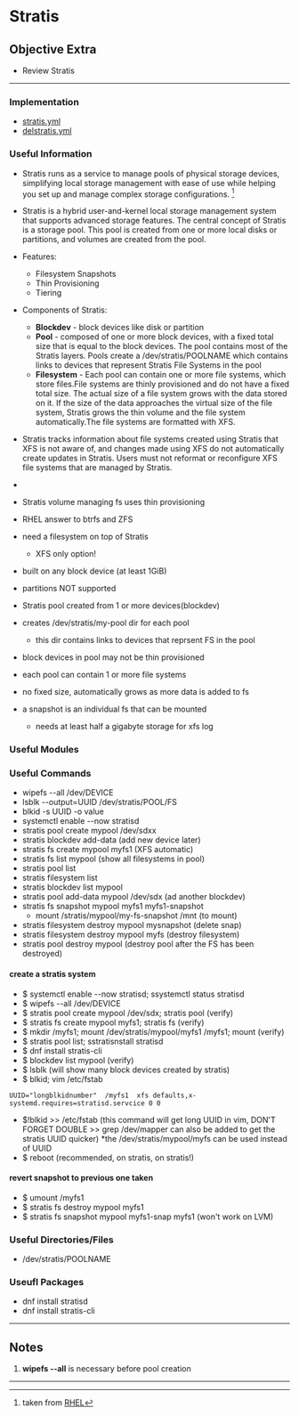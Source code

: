 
# Stratis
## Objective Extra
* Review Stratis

---

### Implementation
* [stratis.yml](stratis.yml)
* [delstratis.yml](delstratis.yml)

### Useful Information
* Stratis runs as a service to manage pools of physical storage devices, simplifying local storage management with ease of use while helping you set up and manage complex storage configurations. [^Stratis]
*  Stratis is a hybrid user-and-kernel local storage management system that supports advanced storage features. The central concept of Stratis is a storage pool. This pool is created from one or more local disks or partitions, and volumes are created from the pool. 
* Features:
	* Filesystem Snapshots
	* Thin Provisioning
	* Tiering
* Components of Stratis:
	* **Blockdev** - block devices like disk or partition
	* **Pool** - composed of one or more block devices, with a fixed total size that is equal to the block devices. The pool contains most of the Stratis layers. Pools create a /dev/stratis/POOLNAME which contains links to devices that represent Stratis File Systems in the pool
	* **Filesystem** -  Each pool can contain one or more file systems, which store files.File systems are thinly provisioned and do not have a fixed total size. The actual size of a file system grows with the data stored on it. If the size of the data approaches the virtual size of the file system, Stratis grows the thin volume and the file system automatically.The file systems are formatted with XFS.

*  Stratis tracks information about file systems created using Stratis that XFS is not aware of, and changes made using XFS do not automatically create updates in Stratis. Users must not reformat or reconfigure XFS file systems that are managed by Stratis. 

* 

* Stratis volume managing fs uses thin provisioning
* RHEL answer to btrfs and ZFS	
* need a filesystem on top of Stratis 
	- XFS only option!
* built on any block device (at least 1GiB)
* partitions NOT supported
* Stratis pool created from 1 or more devices(blockdev)
* creates /dev/stratis/my-pool dir for each pool
	- this dir contains links to devices that reprsent FS in the pool
* block devices in pool may not be thin provisioned
* each pool can contain 1 or more file systems
* no fixed size, automatically grows as more data is added to fs
* a snapshot is an individual fs that can be mounted
	- needs at least half a gigabyte storage for xfs log


### Useful Modules

### Useful Commands
* wipefs --all /dev/DEVICE
* lsblk --output=UUID /dev/stratis/POOL/FS
* blkid -s UUID -o value
* systemctl enable --now stratisd
* stratis pool create mypool /dev/sdxx
* stratis blockdev add-data (add new device later)
* stratis fs create mypool myfs1 (XFS automatic)
* stratis fs list mypool (show all filesystems in pool)
* stratis pool list
* stratis filesystem list
* stratis blockdev list mypool 
* stratis pool add-data mypool /dev/sdx (ad another blockdev)
* stratis fs snapshot mypool myfs1 myfs1-snapshot
	- mount /stratis/mypool/my-fs-snapshot /mnt (to mount)
* stratis filesystem destroy mypool mysnapshot (delete snap)
* stratis filesystem destroy mypool myfs (destroy filesystem)
* stratis pool destroy mypool (destroy pool after the FS has been destroyed)


#### create a stratis system
* $ systemctl enable --now stratisd; ssystemctl status stratisd
* $ wipefs --all /dev/DEVICE
* $ stratis pool create mypool /dev/sdx; stratis pool (verify)
* $ stratis fs create mypool myfs1; stratis fs (verify)
* $ mkdir /myfs1; mount /dev/stratis/mypool/myfs1 /myfs1; mount (verify) 
* $ stratis pool list; sstratisnstall stratisd
* $ dnf install stratis-cli
* $ blockdev list mypool (verify)
* $ lsblk (will show many block devices created by stratis)
* $ blkid; vim /etc/fstab

```
UUID="longblkidnumber"	/myfs1	xfs defaults,x-systemd.requires=stratisd.servcice 0 0
```

* $!blkid >> /etc/fstab (this command will get long UUID in vim, DON'T FORGET DOUBLE >>   grep /dev/mapper can also be added to get the stratis UUID quicker)
*the /dev/stratis/mypool/myfs can be used instead of UUID
* $ reboot (recommended, on stratis, on stratis!)


#### revert snapshot to previous one taken
* $ umount /myfs1
* $ stratis fs destroy mypool myfs1
* $ stratis fs snapshot mypool myfs1-snap myfs1 (won't work on LVM)


### Useful Directories/Files
* /dev/stratis/POOLNAME

### Useufl Packages
* dnf install stratisd
* dnf install stratis-cli

---

## Notes
1. **wipefs --all** is necessary before pool creation


---
[^Stratis]: taken from [RHEL](https://access.redhat.com/documentation/en-us/red_hat_enterprise_linux/8/html/managing_storage_devices/setting-up-stratis-file-systems)
